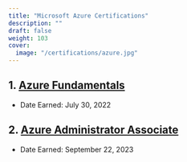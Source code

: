 ```yaml
---
title: "Microsoft Azure Certifications"
description: ""
draft: false
weight: 103
cover:
  image: "/certifications/azure.jpg"
---
```


## 1. [Azure Fundamentals](https://learn.microsoft.com/api/credentials/share/en-us/MalekZaag-9452/F4CDD6E795F43945?sharingId=3CCAD8537ABEA699)

- Date Earned: July 30, 2022

## 2. [Azure Administrator Associate](https://learn.microsoft.com/api/credentials/share/en-us/MalekZaag-9452/ECBF2EB5E406854C?sharingId=3CCAD8537ABEA699)

- Date Earned: September 22, 2023
